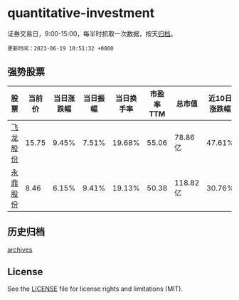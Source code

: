 # quantitative-investment

证券交易日，9:00-15:00，每半时抓取一次数据，按天[归档](archives)。

`更新时间：2023-06-19 10:51:32 +0800`

## 强势股票

|股票|当前价|当日涨跌幅|当日振幅|当日换手率|市盈率TTM|总市值|近10日涨跌幅|
|----|----|----|----|----|----|----|----|
|[飞龙股份](https://xueqiu.com/S/SZ002536)|15.75|9.45%|7.51%|19.68%|55.06|78.86亿|47.61%|
|[永鼎股份](https://xueqiu.com/S/SH600105)|8.46|6.15%|9.41%|19.13%|50.38|118.82亿|30.76%|

## 历史归档

[archives](archives)

## License

See the [LICENSE](LICENSE) file for license rights and limitations (MIT).
